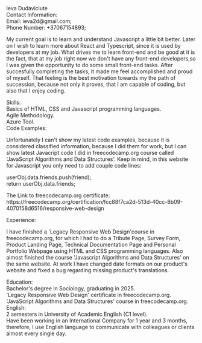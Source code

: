 <div> Ieva Dudaviciute </div>
<div> Contact Information: </div>
<div> Email: ieva2d@gmail.com; </div>
<div> Phone Number: +37067154893; </div>
<p> My current goal is to learn and understand Javascript a little bit better. Later on I wish to learn more about React and Typescript, since it is used by developers at my job. What drives me to learn front-end and be good at it is the fact, that at my job right now we don't have any front-end developers,so I was given the opportunity to do some small front-end tasks. After succesfully completing the tasks, it made me feel accomplished and proud of myself. That feeling is the best motivation towards my the path of succession, because not only it proves, that I am capable of coding, but also that I enjoy coding. </p>
<div> Skills: </div>
<div> Basics of HTML, CSS and Javascript programming languages. </div>
<div> Agile Methodology. </div>
<div> Azure Tool. </div>
<div> Code Examples: </div>
<p> Unfortunately I can't show my latest code examples, because it is considered classified information, because I did them for work, but I can show latest Javacript code I did in freecodecamp.org course called 'JavaScript Algorithms and Data Structures'. Keep in mind, in this website for Javascript you only need to add couple code lines: </p>
<div> userObj.data.friends.push(friend); </div>
<div> return userObj.data.friends; </div>
<p> The Link to freecodecamp.org certificate: https://freecodecamp.org/certification/fcc88f7ca2d-513d-40cc-8b09-4070158d6516/responsive-web-design </p>
<div> Experience: </div>
<p> I have finished a 'Legacy Responsive Web Design'course in freecodecamp.org, for which I had to do a Tribute Page, Survey Form, Product Landing Page, Technical Documentation Page and Personal Portfolio Webpage using HTML and CSS programming languages. Also almost finished the course 'Javascript Algorithms and Data Structures' on the same website. At work I have changed date formats on our product's website and fixed a bug regarding missing product's translations. </p>
<div> Education: </div>
<div> Bachelor's degree in Sociology, graduating in 2025. </div>
<div> 'Legacy Responsive Web Design' certificate in freecodecamp.org. </div>
<div> 'JavaScript Algorithms and Data Structures' course in freecodecamp.org. </div>
<div> English: </div>
<div> 2 semesters in University of Academic English (C1 level). </div>
<div> Have been working in an International Company for 1 year and 3 months, therefore, I use English language to communicate with colleagues or clients almost every single day. </div>
